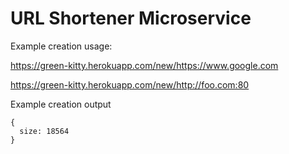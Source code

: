 # URL Shortener Microservice

  
Example creation usage:

https://green-kitty.herokuapp.com/new/https://www.google.com

https://green-kitty.herokuapp.com/new/http://foo.com:80

Example creation output

    { 
      size: 18564 
    }
